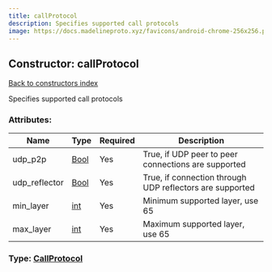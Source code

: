 ```yaml
---
title: callProtocol
description: Specifies supported call protocols
image: https://docs.madelineproto.xyz/favicons/android-chrome-256x256.png
---
```

## Constructor: callProtocol  
[Back to constructors index](index.md)



Specifies supported call protocols

### Attributes:

| Name     |    Type       | Required | Description |
|----------|---------------|----------|-------------|
|udp\_p2p|[Bool](../types/Bool.md) | Yes|True, if UDP peer to peer connections are supported|
|udp\_reflector|[Bool](../types/Bool.md) | Yes|True, if connection through UDP reflectors are supported|
|min\_layer|[int](../types/int.md) | Yes|Minimum supported layer, use 65|
|max\_layer|[int](../types/int.md) | Yes|Maximum supported layer, use 65|



### Type: [CallProtocol](../types/CallProtocol.md)


